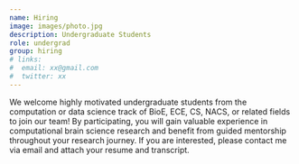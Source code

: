 ```yaml
---
name: Hiring
image: images/photo.jpg
description: Undergraduate Students
role: undergrad
group: hiring
# links:
#  email: xx@gmail.com
#  twitter: xx
---
```

We welcome highly motivated undergraduate students from the computation or data science track of BioE, ECE, CS, NACS, or related fields to join our team! By participating, you will gain valuable experience in computational brain science research and benefit from guided mentorship throughout your research journey. If you are interested, please contact me via email and attach your resume and transcript.